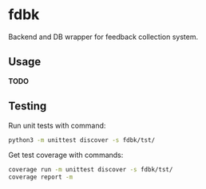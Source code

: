 # fdbk

Backend and DB wrapper for feedback collection system.

## Usage

**TODO**

## Testing

Run unit tests with command:

```bash
python3 -m unittest discover -s fdbk/tst/
```

Get test coverage with commands:
```bash
coverage run -m unittest discover -s fdbk/tst/
coverage report -m
```
